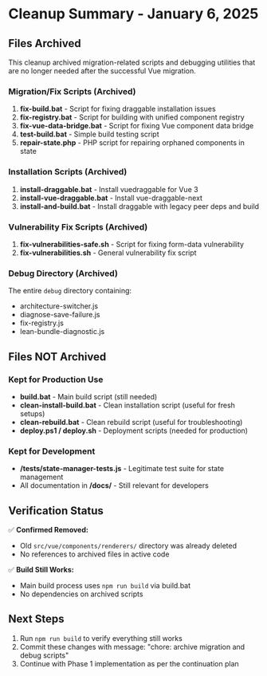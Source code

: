 # Cleanup Summary - January 6, 2025

## Files Archived

This cleanup archived migration-related scripts and debugging utilities that are no longer needed after the successful Vue migration.

### Migration/Fix Scripts (Archived)
1. **fix-build.bat** - Script for fixing draggable installation issues
2. **fix-registry.bat** - Script for building with unified component registry
3. **fix-vue-data-bridge.bat** - Script for fixing Vue component data bridge
4. **test-build.bat** - Simple build testing script
5. **repair-state.php** - PHP script for repairing orphaned components in state

### Installation Scripts (Archived)
1. **install-draggable.bat** - Install vuedraggable for Vue 3
2. **install-vue-draggable.bat** - Install vue-draggable-next
3. **install-and-build.bat** - Install draggable with legacy peer deps and build

### Vulnerability Fix Scripts (Archived)
1. **fix-vulnerabilities-safe.sh** - Script for fixing form-data vulnerability
2. **fix-vulnerabilities.sh** - General vulnerability fix script

### Debug Directory (Archived)
The entire `debug` directory containing:
- architecture-switcher.js
- diagnose-save-failure.js
- fix-registry.js
- lean-bundle-diagnostic.js

## Files NOT Archived

### Kept for Production Use
- **build.bat** - Main build script (still needed)
- **clean-install-build.bat** - Clean installation script (useful for fresh setups)
- **clean-rebuild.bat** - Clean rebuild script (useful for troubleshooting)
- **deploy.ps1 / deploy.sh** - Deployment scripts (needed for production)

### Kept for Development
- **/tests/state-manager-tests.js** - Legitimate test suite for state management
- All documentation in **/docs/** - Still relevant for developers

## Verification Status

✅ **Confirmed Removed:**
- Old `src/vue/components/renderers/` directory was already deleted
- No references to archived files in active code

✅ **Build Still Works:**
- Main build process uses `npm run build` via build.bat
- No dependencies on archived scripts

## Next Steps

1. Run `npm run build` to verify everything still works
2. Commit these changes with message: "chore: archive migration and debug scripts"
3. Continue with Phase 1 implementation as per the continuation plan

